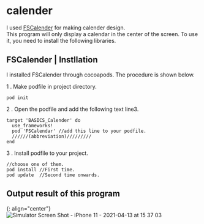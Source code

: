 # calender
I used [FSCalender](https://github.com/WenchaoD/FSCalendar) for making calender design.  
This program will only display a calendar in the center of the screen. To use it, you need to install the following libraries.

## FSCalender | Instllation
I installed FSCalender through cocoapods. The procedure is shown below.  

1 . Make podfile in project directory.
```
pod init 
```

2 . Open the podfile and add the following text line3.
```
target 'BASICS_Calender' do
  use_frameworks!
  pod 'FSCalendar' //add this line to your podfile.
  //////(abbreviation)/////////
end
```

3 . Install podfile to your project.
```
//choose one of them.
pod install //First time.
pod update  //Second time onwards.
```

## Output result of this program
{: align="center"}
![Simulator Screen Shot - iPhone 11 - 2021-04-13 at 15 37 03](https://user-images.githubusercontent.com/27540739/114507626-53ba8380-9c6e-11eb-94ac-f7a164653a22.png)
